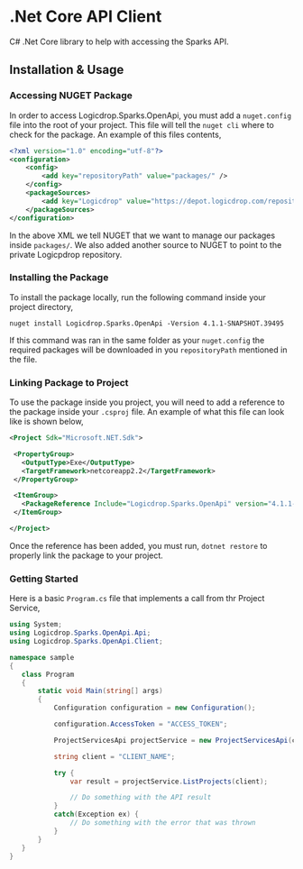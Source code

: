 # .Net Core API Client
C# .Net Core library to help with accessing the Sparks API.

## Installation & Usage

### Accessing NUGET Package
In order to access Logicdrop.Sparks.OpenApi, you must add a `nuget.config` file into the root of your project. This file will tell the `nuget cli` where to check for the package. An example of this files contents,

```xml
<?xml version="1.0" encoding="utf-8"?>
<configuration>
    <config>
        <add key="repositoryPath" value="packages/" />
    </config>
    <packageSources>
        <add key="Logicdrop" value="https://depot.logicdrop.com/repository/nuget-public" />
    </packageSources>
</configuration>

```
 
 In the above XML we tell NUGET that we want to manage our packages inside `packages/`. We also added another source to NUGET to point to the private Logicpdrop repository.
 
 ### Installing the Package
 To install the package locally, run the following command inside your project directory,
 
 ```
 nuget install Logicdrop.Sparks.OpenApi -Version 4.1.1-SNAPSHOT.39495
 ```
 
 If this command was ran in the same folder as your `nuget.config` the required packages will be downloaded in you `repositoryPath` mentioned in the file.
 
 ### Linking Package to Project
 To use the package inside you project, you will need to add a reference to the package inside your `.csproj` file. An example of what this file can look like is shown below, 
 
 ```xml
<Project Sdk="Microsoft.NET.Sdk">

  <PropertyGroup>
    <OutputType>Exe</OutputType>
    <TargetFramework>netcoreapp2.2</TargetFramework>
  </PropertyGroup>

  <ItemGroup>
    <PackageReference Include="Logicdrop.Sparks.OpenApi" version="4.1.1-SNAPSHOT.39495" />
  </ItemGroup>

</Project>
 ```
 
 Once the reference has been added, you must run, `dotnet restore` to properly link the package to your project.
 
 ### Getting Started
 Here is a basic `Program.cs` file that implements a call from thr Project Service,
 
 ```csharp
 using System;
using Logicdrop.Sparks.OpenApi.Api;
using Logicdrop.Sparks.OpenApi.Client;

namespace sample
{
    class Program
    {
        static void Main(string[] args)
        {
            Configuration configuration = new Configuration();

            configuration.AccessToken = "ACCESS_TOKEN";

            ProjectServicesApi projectService = new ProjectServicesApi(configuration);

            string client = "CLIENT_NAME";

            try {
                var result = projectService.ListProjects(client);

                // Do something with the API result
            }
            catch(Exception ex) {
                // Do something with the error that was thrown
            } 
        }
    }
}
 ```



